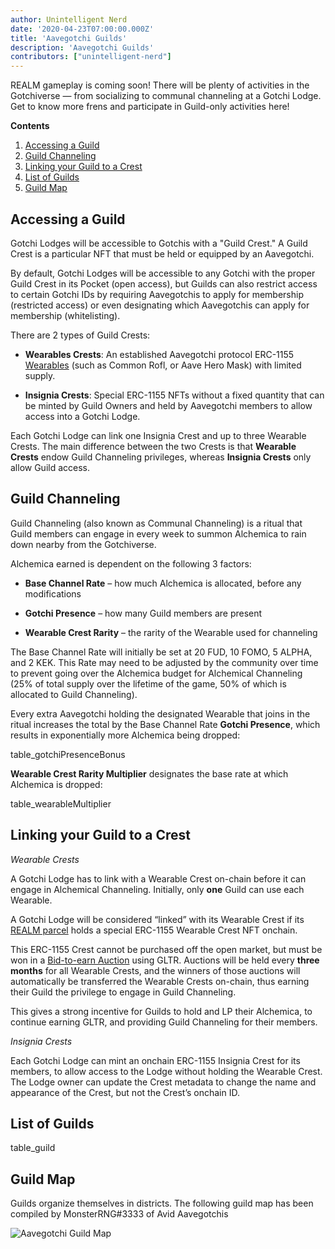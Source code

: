 ```yaml
---
author: Unintelligent Nerd
date: '2020-04-23T07:00:00.000Z'
title: 'Aavegotchi Guilds'
description: 'Aavegotchi Guilds'
contributors: ["unintelligent-nerd"]
---
```


REALM gameplay is coming soon! There will be plenty of activities in the Gotchiverse — from socializing to communal channeling at a Gotchi Lodge. Get to know more frens and participate in Guild-only activities here!

<div class="contentsBox">

**Contents**

<ol>
<li><a href=#accessing-a-guild>Accessing a Guild</a></li>
<li><a href=#guild-channeling>Guild Channeling</a></li>
<li><a href=#linking-your-guild-to-a-crest>Linking your Guild to a Crest</a></li>
<li><a href=#list-of-guilds>List of Guilds</a></li>
<li><a href=#guild-map>Guild Map</a></li>
</ol>

</div>

## Accessing a Guild

Gotchi Lodges will be accessible to Gotchis with a "Guild Crest." A Guild Crest is a particular NFT that must be held or equipped by an Aavegotchi.

By default, Gotchi Lodges will be accessible to any Gotchi with the proper Guild Crest in its Pocket (open access), but Guilds can also restrict access to certain Gotchi IDs by requiring Aavegotchis to apply for membership (restricted access) or even designating which Aavegotchis can apply for membership (whitelisting).

There are 2 types of Guild Crests:

* **Wearables Crests**: An established Aavegotchi protocol ERC-1155 [Wearables](/wearables) (such as Common Rofl, or Aave Hero Mask) with limited supply.

* **Insignia Crests**: Special ERC-1155 NFTs without a fixed quantity that can be minted by Guild Owners and held by Aavegotchi members to allow access into a Gotchi Lodge.

Each Gotchi Lodge can link one Insignia Crest and up to three Wearable Crests. The main difference between the two Crests is that **Wearable Crests** endow Guild Channeling privileges, whereas **Insignia Crests** only allow Guild access.

## Guild Channeling

Guild Channeling (also known as Communal Channeling) is a ritual that Guild members can engage in every week to summon Alchemica to rain down nearby from the Gotchiverse.

Alchemica earned is dependent on the following 3 factors:

* **Base Channel Rate** – how much Alchemica is allocated, before any modifications

* **Gotchi Presence** – how many Guild members are present

* **Wearable Crest Rarity** – the rarity of the Wearable used for channeling

The Base Channel Rate will initially be set at 20 FUD, 10 FOMO, 5 ALPHA, and 2 KEK. This Rate may need to be adjusted by the community over time to prevent going over the Alchemica budget for Alchemical Channeling (25% of total supply over the lifetime of the game, 50% of which is allocated to Guild Channeling).

Every extra Aavegotchi holding the designated Wearable that joins in the ritual increases the total by the Base Channel Rate **Gotchi Presence**, which results in exponentially more Alchemica being dropped:

table_gotchiPresenceBonus

**Wearable Crest Rarity Multiplier** designates the base rate at which Alchemica is dropped:

table_wearableMultiplier

## Linking your Guild to a Crest

*Wearable Crests*

A Gotchi Lodge has to link with a Wearable Crest on-chain before it can engage in Alchemical Channeling. Initially, only **one** Guild can use each Wearable.

A Gotchi Lodge will be considered “linked” with its Wearable Crest if its [REALM parcel](/gotchiverse#realm-parcel-sizes) holds a special ERC-1155 Wearable Crest NFT onchain.

This ERC-1155 Crest cannot be purchased off the open market, but must be won in a [Bid-to-earn Auction](/aauction) using GLTR. Auctions will be held every **three months** for all Wearable Crests, and the winners of those auctions will automatically be transferred the Wearable Crests on-chain, thus earning their Guild the privilege to engage in Guild Channeling.

This gives a strong incentive for Guilds to hold and LP their Alchemica, to continue earning GLTR, and providing Guild Channeling for their members.

*Insignia Crests*

Each Gotchi Lodge can mint an onchain ERC-1155 Insignia Crest for its members, to allow access to the Lodge without holding the Wearable Crest. The Lodge owner can update the Crest metadata to change the name and appearance of the Crest, but not the Crest’s onchain ID.  

## List of Guilds

table_guild

## Guild Map

Guilds organize themselves in districts. The following guild map has been compiled by MonsterRNG#3333 of Avid Aavegotchis

<img class="bodyImage" src="/guild/guild-map.jpg" alt="Aavegotchi Guild Map">